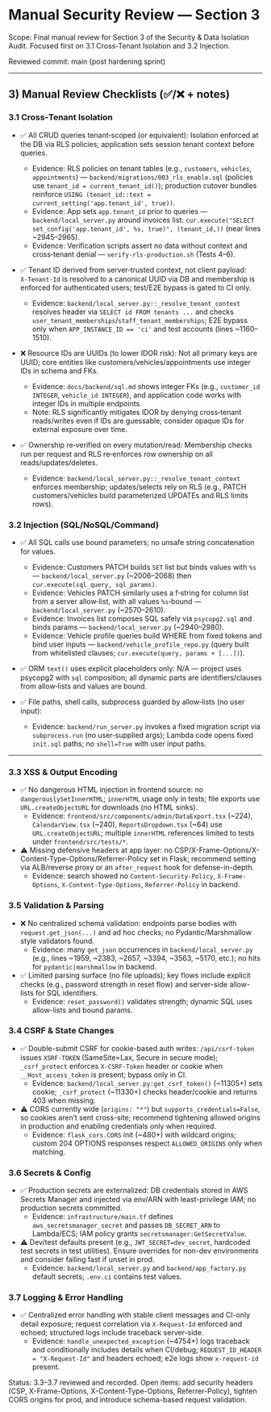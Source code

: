 # Manual Security Review — Section 3

Scope: Final manual review for Section 3 of the Security & Data Isolation Audit. Focused first on 3.1 Cross‑Tenant Isolation and 3.2 Injection.

Reviewed commit: main (post hardening sprint)

---

## 3) Manual Review Checklists (✅/❌ + notes)

### 3.1 Cross‑Tenant Isolation

- ✅ All CRUD queries tenant‑scoped (or equivalent): Isolation enforced at the DB via RLS policies; application sets session tenant context before queries.
  - Evidence: RLS policies on tenant tables (e.g., `customers`, `vehicles`, `appointments`) — `backend/migrations/003_rls_enable.sql` (policies use `tenant_id = current_tenant_id()`); production cutover bundles reinforce `USING (tenant_id::text = current_setting('app.tenant_id', true))`.
  - Evidence: App sets `app.tenant_id` prior to queries — `backend/local_server.py` around invoices list: `cur.execute("SELECT set_config('app.tenant_id', %s, true)", (tenant_id,))` (near lines ~2945–2965).
  - Evidence: Verification scripts assert no data without context and cross‑tenant denial — `verify-rls-production.sh` (Tests 4–6).

- ✅ Tenant ID derived from server‑trusted context, not client payload: `X‑Tenant‑Id` is resolved to a canonical UUID via DB and membership is enforced for authenticated users; test/E2E bypass is gated to CI only.
  - Evidence: `backend/local_server.py::_resolve_tenant_context` resolves header via `SELECT id FROM tenants ...` and checks `user_tenant_memberships`/`staff_tenant_memberships`; E2E bypass only when `APP_INSTANCE_ID == 'ci'` and test accounts (lines ~1160–1510).

- ❌ Resource IDs are UUIDs (to lower IDOR risk): Not all primary keys are UUID; core entities like customers/vehicles/appointments use integer IDs in schema and FKs.
  - Evidence: `docs/backend/sql.md` shows integer FKs (e.g., `customer_id INTEGER`, `vehicle_id INTEGER`), and application code works with integer IDs in multiple endpoints.
  - Note: RLS significantly mitigates IDOR by denying cross‑tenant reads/writes even if IDs are guessable; consider opaque IDs for external exposure over time.

- ✅ Ownership re‑verified on every mutation/read: Membership checks run per request and RLS re‑enforces row ownership on all reads/updates/deletes.
  - Evidence: `backend/local_server.py::_resolve_tenant_context` enforces membership; updates/selects rely on RLS (e.g., PATCH customers/vehicles build parameterized UPDATEs and RLS limits rows).

### 3.2 Injection (SQL/NoSQL/Command)

- ✅ All SQL calls use bound parameters; no unsafe string concatenation for values.
  - Evidence: Customers PATCH builds `SET` list but binds values with `%s` — `backend/local_server.py` (~2006–2068) then `cur.execute(sql_query, sql_params)`.
  - Evidence: Vehicles PATCH similarly uses a f‑string for column list from a server allow‑list, with all values `%s`‑bound — `backend/local_server.py` (~2570–2610).
  - Evidence: Invoices list composes SQL safely via `psycopg2.sql` and binds params — `backend/local_server.py` (~2940–2980).
  - Evidence: Vehicle profile queries build WHERE from fixed tokens and bind user inputs — `backend/vehicle_profile_repo.py` (query built from whitelisted clauses; `cur.execute(query, params + [...])`).

- ✅ ORM `text()` uses explicit placeholders only: N/A — project uses psycopg2 with `sql` composition; all dynamic parts are identifiers/clauses from allow‑lists and values are bound.

- ✅ File paths, shell calls, subprocess guarded by allow‑lists (no user input):
  - Evidence: `backend/run_server.py` invokes a fixed migration script via `subprocess.run` (no user‑supplied args); Lambda code opens fixed `init.sql` paths; no `shell=True` with user input paths.

---

### 3.3 XSS & Output Encoding

- ✅ No dangerous HTML injection in frontend source: no `dangerouslySetInnerHTML`; `innerHTML` usage only in tests; file exports use `URL.createObjectURL` for downloads (no HTML sinks).
  - Evidence: `frontend/src/components/admin/DataExport.tsx` (~224), `CalendarView.tsx` (~240), `ReportsDropdown.tsx` (~64) use `URL.createObjectURL`; multiple `innerHTML` references limited to tests under `frontend/src/tests/*`.
- ⚠️ Missing defensive headers at app layer: no CSP/X-Frame-Options/X-Content-Type-Options/Referrer-Policy set in Flask; recommend setting via ALB/reverse proxy or an `after_request` hook for defense-in-depth.
  - Evidence: search showed no `Content-Security-Policy`, `X-Frame-Options`, `X-Content-Type-Options`, `Referrer-Policy` in backend.

### 3.5 Validation & Parsing

- ❌ No centralized schema validation: endpoints parse bodies with `request.get_json(...)` and ad hoc checks; no Pydantic/Marshmallow style validators found.
  - Evidence: many `get_json` occurrences in `backend/local_server.py` (e.g., lines ~1959, ~2383, ~2657, ~3394, ~3563, ~5170, etc.); no hits for `pydantic|marshmallow` in backend.
- ✅ Limited parsing surface (no file uploads); key flows include explicit checks (e.g., password strength in reset flow) and server-side allow-lists for SQL identifiers.
  - Evidence: `reset_password()` validates strength; dynamic SQL uses allow-lists and bound params.

### 3.4 CSRF & State Changes

- ✅ Double-submit CSRF for cookie-based auth writes: `/api/csrf-token` issues `XSRF-TOKEN` (SameSite=Lax, Secure in secure mode); `_csrf_protect` enforces `X-CSRF-Token` header or cookie when `__Host_access_token` is present; bypass only in CI.
  - Evidence: `backend/local_server.py:get_csrf_token()` (~11305+) sets cookie; `_csrf_protect` (~11330+) checks header/cookie and returns 403 when missing.
- ⚠️ CORS currently wide (`origins: "*"`) but `supports_credentials=False`, so cookies aren’t sent cross-site; recommend tightening allowed origins in production and enabling credentials only when required.
  - Evidence: `flask_cors.CORS` init (~480+) with wildcard origins; custom 204 OPTIONS responses respect `ALLOWED_ORIGINS` only when matching.

### 3.6 Secrets & Config

- ✅ Production secrets are externalized: DB credentials stored in AWS Secrets Manager and injected via env/ARN with least-privilege IAM; no production secrets committed.
  - Evidence: `infrastructure/main.tf` defines `aws_secretsmanager_secret` and passes `DB_SECRET_ARN` to Lambda/ECS; IAM policy grants `secretsmanager:GetSecretValue`.
- ⚠️ Dev/test defaults present (e.g., `JWT_SECRET=dev_secret`, hardcoded test secrets in test utilities). Ensure overrides for non-dev environments and consider failing fast if unset in prod.
  - Evidence: `backend/local_server.py` and `backend/app_factory.py` default secrets; `.env.ci` contains test values.

### 3.7 Logging & Error Handling

- ✅ Centralized error handling with stable client messages and CI-only detail exposure; request correlation via `X-Request-Id` enforced and echoed; structured logs include traceback server-side.
  - Evidence: `handle_unexpected_exception` (~4754+) logs traceback and conditionally includes details when CI/debug; `REQUEST_ID_HEADER = "X-Request-Id"` and headers echoed; e2e logs show `x-request-id` present.

Status: 3.3–3.7 reviewed and recorded. Open items: add security headers (CSP, X-Frame-Options, X-Content-Type-Options, Referrer-Policy), tighten CORS origins for prod, and introduce schema-based request validation.
